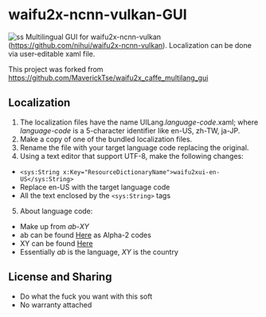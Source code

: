 # waifu2x-ncnn-vulkan-GUI
![ss](https://user-images.githubusercontent.com/16046279/75022645-d405ae80-54d9-11ea-9aa4-2c5518532f46.png)
Multilingual GUI for waifu2x-ncnn-vulkan (https://github.com/nihui/waifu2x-ncnn-vulkan). Localization can be done via user-editable xaml file.

This project was forked from https://github.com/MaverickTse/waifu2x_caffe_multilang_gui

## Localization
1. The localization files have the name UILang._language-code_.xaml; where _language-code_ is a 5-character identifier like en-US, zh-TW, ja-JP.
2. Make a copy of one of the bundled localization files.
3. Rename the file with your target language code replacing the original.
4. Using a text editor that support UTF-8, make the following changes:
  * ```<sys:String x:Key="ResourceDictionaryName">waifu2xui-en-US</sys:String>```
  * Replace en-US with the target language code
  * All the text enclosed by the ```<sys:String>``` tags
5. About language code:
  * Make up from _ab_-_XY_
  * ab can be found [Here](http://www.loc.gov/standards/iso639-2/php/langcodes-search.php) as Alpha-2 codes
  * XY can be found [Here](https://www.iso.org/obp/ui/#search)
  * Essentially _ab_ is the language, _XY_ is the country
  
## License and Sharing
* Do what the fuck you want with this soft
* No warranty attached
